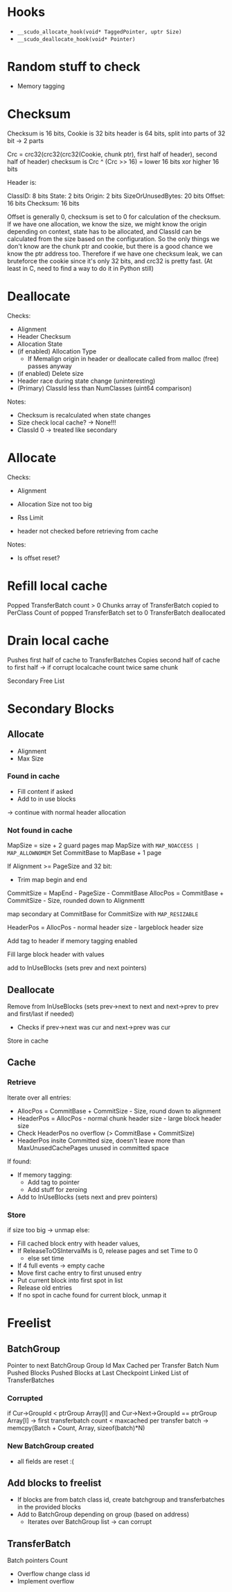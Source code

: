 # Hooks

- `__scudo_allocate_hook(void* TaggedPointer, uptr Size)`
- `__scudo_deallocate_hook(void* Pointer)`


# Random stuff to check

- Memory tagging


# Checksum

Checksum is 16 bits, Cookie is 32 bits
header is 64 bits, split into parts of 32 bit -> 2 parts

Crc = crc32(crc32(crc32(Cookie, chunk ptr), first half of header), second half of header)
checksum is Crc ^ (Crc >> 16) = lower 16 bits xor higher 16 bits

Header is:

ClassID:            8 bits
State:              2 bits
Origin:             2 bits
SizeOrUnusedBytes: 20 bits
Offset:            16 bits
Checksum:          16 bits

Offset is generally 0, checksum is set to 0 for calculation of the checksum.
If we have one allocation, we know the size, we might know the origin depending on context, state has to be allocated, and ClassId can be calculated from the size based on the configuration. So the only things we don't know are the chunk ptr and cookie, but there is a good chance we know the ptr address too. Therefore if we have one checksum leak, we can bruteforce the cookie since it's only 32 bits, and crc32 is pretty fast. (At least in C, need to find a way to do it in Python still)

# Deallocate

Checks:
 - Alignment
 - Header Checksum
 - Allocation State
 - (if enabled) Allocation Type
   - If Memalign origin in header or deallocate called from malloc (free) passes anyway
 - (if enabled) Delete size
 - Header race during state change (uninteresting)
 - (Primary) ClassId less than NumClasses (uint64 comparison)

Notes:
 - Checksum is recalculated when state changes
 - Size check local cache? -> None!!!
 - ClassId 0 -> treated like secondary

# Allocate

Checks:
 - Alignment
 - Allocation Size not too big
 - Rss Limit
 
 - header not checked before retrieving from cache

Notes:
 - Is offset reset?
 
# Refill local cache

Popped TransferBatch count > 0
Chunks array of TransferBatch copied to PerClass
Count of popped TransferBatch set to 0
TransferBatch deallocated

# Drain local cache

Pushes first half of cache to TransferBatches
Copies second half of cache to first half -> if corrupt localcache count twice same chunk


Secondary
Free List


# Secondary Blocks

## Allocate

- Alignment
- Max Size

### Found in cache

- Fill content if asked
- Add to in use blocks

-> continue with normal header allocation

### Not found in cache

MapSize = size + 2 guard pages
map MapSize with `MAP_NOACCESS | MAP_ALLOWNOMEM`
Set CommitBase to MapBase + 1 page

If Alignment >= PageSize and 32 bit:
- Trim map begin and end

CommitSize = MapEnd - PageSize - CommitBase
AllocPos = CommitBase + CommitSize - Size, rounded down to Alignmentt

map secondary at CommitBase for CommitSize with `MAP_RESIZABLE`

HeaderPos = AllocPos - normal header size - largeblock header size

Add tag to header if memory tagging enabled

Fill large block header with values

add to InUseBlocks (sets prev and next pointers)


## Deallocate

Remove from InUseBlocks (sets prev->next to next and next->prev to prev and first/last if needed)
 - Checks if prev->next was cur and next->prev was cur

Store in cache

## Cache

### Retrieve

Iterate over all entries:

- AllocPos = CommitBase + CommitSize - Size, round down to alignment
- HeaderPos = AllocPos - normal chunk header size - large block header size
- Check HeaderPos no overflow (> CommitBase + CommitSize)
- HeaderPos insite Committed size, doesn't leave more than MaxUnusedCachePages unused in committed space

If found:

- If memory tagging:
  - Add tag to pointer
  - Add stuff for zeroing
- Add to InUseBlocks (sets next and prev pointers)


### Store

if size too big -> unmap
else:

- Fill cached block entry with header values,
- If ReleaseToOSIntervalMs is 0, release pages and set Time to 0
  - else set time
- If 4 full events -> empty cache
- Move first cache entry to first unused entry
- Put current block into first spot in list
- Release old entries
- If no spot in cache found for current block, unmap it




# Freelist

## BatchGroup

Pointer to next BatchGroup
Group Id
Max Cached per Transfer Batch
Num Pushed Blocks
Pushed Blocks at Last Checkpoint
Linked List of TransferBatches

### Corrupted

if Cur->GroupId < ptrGroup Array[I] and Cur->Next->GroupId == ptrGroup Array[I]
 -> first transferbatch count < maxcached per transfer batch
 -> memcpy(Batch + Count, Array, sizeof(batch)*N)

### New BatchGroup created

- all fields are reset :(

## Add blocks to freelist

- If blocks are from batch class id, create batchgroup and transferbatches in the provided blocks
- Add to BatchGroup depending on group (based on address)
  - Iterates over BatchGroup list -> can corrupt


## TransferBatch

Batch pointers
Count




- Overflow change class id
- Implement overflow

